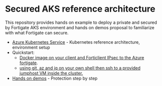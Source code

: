 # Secured AKS reference architecture

This repository provides hands on example to deploy a private and secured by Fortigate AKS environment and hands on demos proposal to familiarize with what Fortigate can secure.


* [Azure Kubernetes Service](AKS-Private-secured.md) - Kubernetes reference architecture, environment setup
* Quickstart:
  *  [Docker image on your client and Forticlient IPsec to the Azure fortigate](Local%20Docker%20and%20VPN.md).
  * [using git, az and jq on your own shell then ssh to a provided jumphost VM inside the cluster.](JumphostUsage.md)
* [Hands on demos](Hands%20on%20demos.md) - Protection step by step

